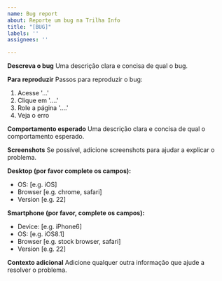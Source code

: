 ```yaml
---
name: Bug report
about: Reporte um bug na Trilha Info
title: "[BUG]"
labels: ''
assignees: ''

---
```


**Descreva o bug**
Uma descrição clara e concisa de qual o bug.

**Para reproduzir**
Passos para reproduzir o bug:
1. Acesse '...'
2. Clique em '....'
3. Role a página '....'
4. Veja o erro

**Comportamento esperado**
Uma descrição clara e concisa de qual o comportamento esperado.

**Screenshots**
Se possível, adicione screenshots para ajudar a explicar o problema.

**Desktop (por favor complete os campos):**
 - OS: [e.g. iOS]
 - Browser [e.g. chrome, safari]
 - Version [e.g. 22]

**Smartphone (por favor, complete os campos):**
 - Device: [e.g. iPhone6]
 - OS: [e.g. iOS8.1]
 - Browser [e.g. stock browser, safari]
 - Version [e.g. 22]

**Contexto adicional**
Adicione qualquer outra informação que ajude a resolver o problema.
